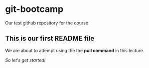 # git-bootcamp
Our test github repository for the course
## This is our first README file
We are about to attempt using the the **pull command** in this lecture.

*So let's get started!*
